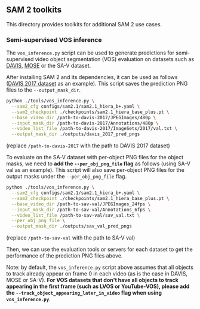 ## SAM 2 toolkits

This directory provides toolkits for additional SAM 2 use cases.

### Semi-supervised VOS inference

The `vos_inference.py` script can be used to generate predictions for semi-supervised video object segmentation (VOS) evaluation on datasets such as [DAVIS](https://davischallenge.org/index.html), [MOSE](https://henghuiding.github.io/MOSE/) or the SA-V dataset.

After installing SAM 2 and its dependencies, it can be used as follows ([DAVIS 2017 dataset](https://davischallenge.org/davis2017/code.html) as an example). This script saves the prediction PNG files to the `--output_mask_dir`.
```bash
python ./tools/vos_inference.py \
  --sam2_cfg configs/sam2.1/sam2.1_hiera_b+.yaml \
  --sam2_checkpoint ./checkpoints/sam2.1_hiera_base_plus.pt \
  --base_video_dir /path-to-davis-2017/JPEGImages/480p \
  --input_mask_dir /path-to-davis-2017/Annotations/480p \
  --video_list_file /path-to-davis-2017/ImageSets/2017/val.txt \
  --output_mask_dir ./outputs/davis_2017_pred_pngs
```
(replace `/path-to-davis-2017` with the path to DAVIS 2017 dataset)

To evaluate on the SA-V dataset with per-object PNG files for the object masks, we need to **add the `--per_obj_png_file` flag** as follows (using SA-V val as an example). This script will also save per-object PNG files for the output masks under the `--per_obj_png_file` flag.
```bash
python ./tools/vos_inference.py \
  --sam2_cfg configs/sam2.1/sam2.1_hiera_b+.yaml \
  --sam2_checkpoint ./checkpoints/sam2.1_hiera_base_plus.pt \
  --base_video_dir /path-to-sav-val/JPEGImages_24fps \
  --input_mask_dir /path-to-sav-val/Annotations_6fps \
  --video_list_file /path-to-sav-val/sav_val.txt \
  --per_obj_png_file \
  --output_mask_dir ./outputs/sav_val_pred_pngs
```
(replace `/path-to-sav-val` with the path to SA-V val)

Then, we can use the evaluation tools or servers for each dataset to get the performance of the prediction PNG files above.

Note: by default, the `vos_inference.py` script above assumes that all objects to track already appear on frame 0 in each video (as is the case in DAVIS, MOSE or SA-V). **For VOS datasets that don't have all objects to track appearing in the first frame (such as LVOS or YouTube-VOS), please add the `--track_object_appearing_later_in_video` flag when using `vos_inference.py`**.